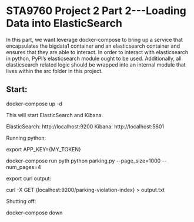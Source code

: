 # STA9760 Project 2 Part 2---Loading Data into ElasticSearch
In this part, we want leverage docker-compose to bring up a service that encapsulates the bigdata1 container and an elasticsearch container and ensures that they are able to interact. 
In order to interact with elasticsearch in python, PyPI’s elasticsearch module ought to be used. Additionally, all elasticsearch related logic should be wrapped into an internal module that lives within the src folder in this project.

## Start:

docker-compose up -d


This will start ElasticSearch and Kibana.

ElasticSearch: http://localhost:9200 Kibana: http://localhost:5601


Running python:

export APP_KEY={MY_TOKEN}

docker-compose run pyth python parking.py --page_size=1000 --num_pages=4


export curl output:

curl -X GET {localhost:9200/parking-violation-index} > output.txt


Shutting off:

docker-compose down
